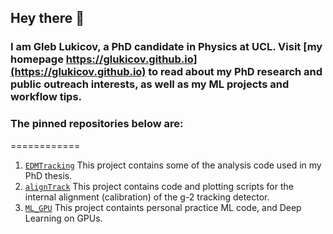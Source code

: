 ## Hey there 👋 

### I am Gleb Lukicov, a PhD candidate in Physics at UCL. Visit [my homepage https://glukicov.github.io](https://glukicov.github.io) to read about my PhD research and public outreach interests, as well as my ML projects and workflow tips.

### The pinned repositories below are:
============
1. [`EDMTracking`](https://github.com/glukicov/EDMTracking) This project contains some of the analysis code used in my PhD thesis. 
2. [`alignTrack`](https://github.com/glukicov/alignTrack) This project contains code and plotting scripts for the internal alignment (calibration) of the g-2 tracking detector.
3. [`ML_GPU`](https://github.com/glukicov/ML_GPU) This project containts personal practice ML code, and Deep Learning on GPUs.


<!--
**glukicov/glukicov** is a ✨ _special_ ✨ repository because its `README.md` (this file) appears on your GitHub profile.

Here are some ideas to get you started:

- 🔭 I’m currently working on ...
- 🌱 I’m currently learning ...
- 👯 I’m looking to collaborate on ...
- 🤔 I’m looking for help with ...
- 💬 Ask me about ...
- 📫 How to reach me: ...
- 😄 Pronouns: ...
- ⚡ Fun fact: ...
-->
